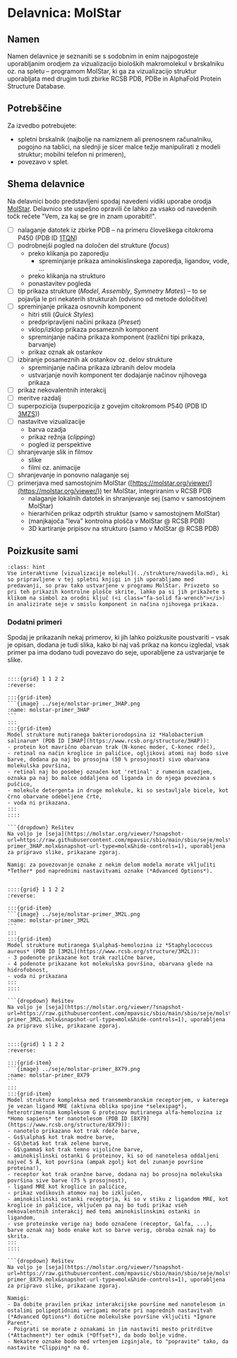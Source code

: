 # Delavnica: MolStar

## Namen

Namen delavnice je seznaniti se s sodobnim in enim najpogosteje uporabljanim orodjem za vizualizacijo bioloških makromolekul v brskalniku oz. na spletu – programom MolStar, ki ga za vizualizacijo struktur uporabljata med drugim tudi zbirke RCSB PDB, PDBe in AlphaFold Protein Structure Database.

## Potrebščine

Za izvedbo potrebujete:
- spletni brskalnik (najbolje na namiznem ali prenosnem računalniku, pogojno na tablici, na slednji je sicer malce težje manipulirati z modeli struktur; mobilni telefon ni primeren),
- povezavo v splet.

## Shema delavnice

Na delavnici bodo predstavljeni spodaj navedeni vidiki uporabe orodja [MolStar](../orodjarna/molstar.md). Delavnico ste uspešno opravili če lahko za vsako od navedenih točk rečete "Vem, za kaj se gre in znam uporabiti!".

- [ ] nalaganje datotek iz zbirke PDB – na primeru človeškega citokroma P450 (PDB ID [1TQN](https://www.rcsb.org/structure/1TQN))
- [ ] podrobnejši pogled na določen del strukture (*focus*)
  - preko klikanja po zaporedju
    - spreminjanje prikaza aminokislinskega zaporedja, ligandov, vode, ...
  - preko klikanja na strukturo
  - ponastavitev pogleda
- [ ] tip prikaza strukture (*Model*, *Assembly*, *Symmetry Mates*) – to se pojavlja le pri nekaterih strukturah (odvisno od metode določitve)
- [ ] spreminjanje prikaza osnovnih komponent
  - hitri stili (*Quick Styles*)
  - predpripravljeni načini prikaza (*Preset*)
  - vklop/izklop prikaza posameznih komponent
  - spreminjanje načina prikaza komponent (različni tipi prikaza, barvanje)
  - prikaz oznak ak ostankov
- [ ] izbiranje posameznih ak ostankov oz. delov strukture
  - spreminjanje načina prikaza izbranih delov modela
  - ustvarjanje novih komponent ter dodajanje načinov njihovega prikaza
- [ ] prikaz nekovalentnih interakcij
- [ ] meritve razdalj
- [ ] superpozicija (superpozicija z govejim citokromom P540 (PDB ID [3MZS](https://www.rcsb.org/structure/3MZS)))
- [ ] nastavitve vizualizacije
  - barva ozadja
  - prikaz režnja (*clipping*)
  - pogled iz perspektive
- [ ] shranjevanje slik in filmov
  - slike
  - filmi oz. animacije
- [ ] shranjevanje in ponovno nalaganje sej
- [ ] primerjava med samostojnim MolStar ([https://molstar.org/viewer/](https://molstar.org/viewer/)) ter MolStar, integriranim v RCSB PDB
  - nalaganje lokalnih datotek in shranjevanje sej (samo v samostojnem MolStar)
  - hierarhičen prikaz odprtih struktur (samo v samostojnem MolStar)
  - (manjkajoča "leva" kontrolna plošča v MolStar @ RCSB PDB)
  - 3D kartiranje pripisov na strukturo (samo v MolStar @ RCSB PDB)

## Poizkusite sami

```{admonition} Učite se iz primerov
:class: hint
Vse interaktivne [vizualizacije molekul](../strukture/navodila.md), ki so pripravljene v tej spletni knjigi in jih uporabljamo med predavanji, so prav tako ustvarjene v programu MolStar. Privzeto so pri teh prikazih kontrolne plošče skrite, lahko pa si jih prikažete s klikom na simbol za orodni ključ (<i class="fa-solid fa-wrench"></i>) in analizirate seje v smislu komponent in načina njihovega prikaza.
```

### Dodatni primeri

Spodaj je prikazanih nekaj primerov, ki jih lahko poizkusite poustvariti – vsak je opisan, dodana je tudi slika, kako bi naj vaš prikaz na koncu izgledal, vsak primer pa ima dodano tudi povezavo do seje, uporabljene za ustvarjanje te slike.

````{card} Primer: 3HAP

::::{grid} 1 1 2 2
:reverse:

:::{grid-item}
```{image} ../seje/molstar-primer_3HAP.png
:name: molstar-primer_3HAP
```
:::
:::{grid-item}
Model strukture mutiranega bakteriorodopsina iz *Halobacterium salinarum* (PDB ID [3HAP](https://www.rcsb.org/structure/3HAP)):
- protein kot mavrično obarvan trak (N-konec moder, C-konec rdeč),
- retinal na način kroglice in paličice, ogljikovi atomi naj bodo sive barve, dodana pa naj bo prosojna (50 % prosojnost) sivo obarvana molekulska površina,
- retinal naj bo posebej označen kot 'retinal' z rumenim ozadjem, oznaka pa naj bo malce oddaljena od liganda in do njega povezana s puščico,
- molekule detergenta in druge molekule, ki so sestavljale bicele, kot črno obarvane odebeljene črte,
- voda ni prikazana.
:::
::::

```{dropdown} Rešitev
Na voljo je [seja](https://molstar.org/viewer/?snapshot-url=https://raw.githubusercontent.com/mpavsic/sbio/main/sbio/seje/molstar-primer_3HAP.molx&snapshot-url-type=molx&hide-controls=1), uporabljena za pripravo slike, prikazane zgoraj.

Namig: za povezovanje oznake z nekim delom modela morate vključiti *Tether* pod naprednimi nastavitvami oznake (*Advanced Options*).
````

````{card} Primer: 3M2L

::::{grid} 1 1 2 2
:reverse:

:::{grid-item}
```{image} ../seje/molstar-primer_3M2L.png
:name: molstar-primer_3M2L
```
:::
:::{grid-item}
Model strukture mutiranega $\alpha$-hemolozina iz *Staphylococcus aureus* (PDB ID [3M2L](https://www.rcsb.org/structure/3M2L)):
- 3 podenote prikazane kot trak različne barve,
- 4 podenote prikazane kot molekulska površina, obarvana glede na hidrofobnost,
- voda ni prikazana
:::
::::

```{dropdown} Rešitev
Na voljo je [seja](https://molstar.org/viewer/?snapshot-url=https://raw.githubusercontent.com/mpavsic/sbio/main/sbio/seje/molstar-primer_3M2L.molx&snapshot-url-type=molx&hide-controls=1), uporabljena za pripravo slike, prikazane zgoraj.
````

````{card} Primer: 8X79

::::{grid} 1 1 2 2
:reverse:

:::{grid-item}
```{image} ../seje/molstar-primer_8X79.png
:name: molstar-primer_8X79
```
:::
:::{grid-item}
Model strukture kompleksa med transmembranskim receptorjem, v katerega je vezan ligand MRE (aktivna oblika spojine *selexipag*), heterotrimernim kompleksom G proteinov mutiranega alfa-hemolozina iz *Homo sapiens* ter nanotelesom (PDB ID [8X79](https://www.rcsb.org/structure/8X79)):
- nanotelo prikazano kot trak rdeče barve,
- Gs$\alpha$ kot trak modre barve,
- G$\beta$ kot trak zelene barve,
- G$\gamma$ kot trak temno vijolične barve,
- aminokislinski ostanki G proteinov, ki so od nanotelesa oddaljeni največ 5 Å, kot površina (ampak zgolj kot del zunanje površine proteina!),
- receptor kot trak oranžne barve, dodana naj bo prosojna molekulska površina sive barve (75 % prosojnost),
- ligand MRE kot kroglice in paličice,
- prikaz vodikovih atomov naj bo izključen,
- aminokislinski ostanki receptorja, ki so v stiku z ligandom MRE, kot kroglice in paličice, vključen pa naj bo tudi prikaz vseh nekovalentnih interakcij med temi aminokislinskimi ostanki in ligandom,
- vse proteinske verige naj bodo označene (receptor, Galfa, ...), barve oznak naj bodo enake kot so barve verig, obroba oznak naj bo skrita.
:::
::::

```{dropdown} Rešitev
Na voljo je [seja](https://molstar.org/viewer/?snapshot-url=https://raw.githubusercontent.com/mpavsic/sbio/main/sbio/seje/molstar-primer_8X79.molx&snapshot-url-type=molx&hide-controls=1), uporabljena za pripravo slike, prikazane zgoraj.

Namigi:
- Da dobite pravilen prikaz interakcijske površine med nanotelesom in ostalimi polipeptidnimi verigami morate pri naprednih nastavitvah (*Advanced Options*) dotične molekulske površine vključiti *Ignore Parent*.
- Poigrati se morate z oznakami in jim nastaviti mesto pritrditve (*Attachment*) ter odmik (*Offset*), da bodo bolje vidne.
- Nekatere oznake bodo med vrtenjem izginjale, to "popravite" tako, da nastavite *Clipping* na 0.
````